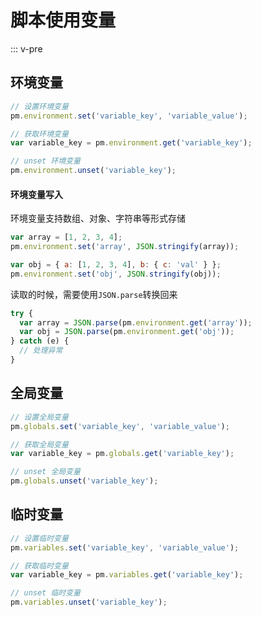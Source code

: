 # 脚本使用变量

::: v-pre

## 环境变量

```javascript
// 设置环境变量
pm.environment.set('variable_key', 'variable_value');

// 获取环境变量
var variable_key = pm.environment.get('variable_key');

// unset 环境变量
pm.environment.unset('variable_key');
```

#### 环境变量写入

环境变量支持数组、对象、字符串等形式存储

```javascript
var array = [1, 2, 3, 4];
pm.environment.set('array', JSON.stringify(array));

var obj = { a: [1, 2, 3, 4], b: { c: 'val' } };
pm.environment.set('obj', JSON.stringify(obj));
```

读取的时候，需要使用`JSON.parse`转换回来

```javascript
try {
  var array = JSON.parse(pm.environment.get('array'));
  var obj = JSON.parse(pm.environment.get('obj'));
} catch (e) {
  // 处理异常
}
```

## 全局变量

```javascript
// 设置全局变量
pm.globals.set('variable_key', 'variable_value');

// 获取全局变量
var variable_key = pm.globals.get('variable_key');

// unset 全局变量
pm.globals.unset('variable_key');
```

## 临时变量

```javascript
// 设置临时变量
pm.variables.set('variable_key', 'variable_value');

// 获取临时变量
var variable_key = pm.variables.get('variable_key');

// unset 临时变量
pm.variables.unset('variable_key');
```

